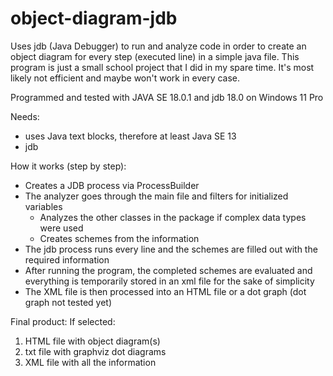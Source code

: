 # object-diagram-jdb
Uses jdb (Java Debugger) to run and analyze code in order to create an object diagram for every step (executed line) in a simple java file.
This program is just a small school project that I did in my spare time. It's most likely not efficient and maybe won't work in every case.

Programmed and tested with JAVA SE 18.0.1 and jdb 18.0 on Windows 11 Pro

Needs:
  - uses Java text blocks, therefore at least Java SE 13
  - jdb

How it works (step by step):
  - Creates a JDB process via ProcessBuilder
  - The analyzer goes through the main file and filters for initialized variables
    - Analyzes the other classes in the package if complex data types were used
    - Creates schemes from the information
  - The jdb process runs every line and the schemes are filled out with the required information
  - After running the program, the completed schemes are evaluated and everything is temporarily stored in an xml file for the sake of simplicity
  - The XML file is then processed into an HTML file or a dot graph (dot graph not tested yet)

Final product:
  If selected:
  1. HTML file with object diagram(s)
  2. txt file with graphviz dot diagrams
  3. XML file with all the information
